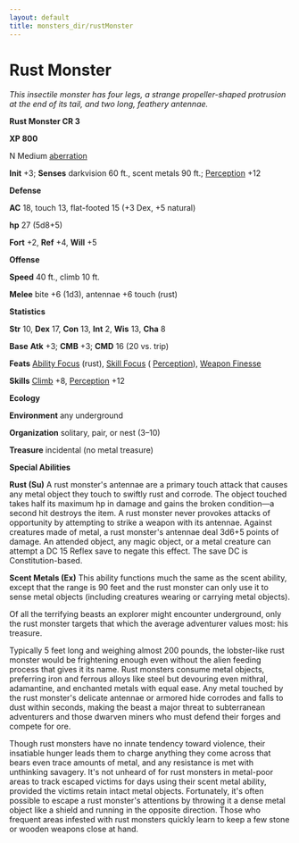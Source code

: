 ```yaml
---
layout: default
title: monsters_dir/rustMonster
---
```

# Rust Monster

_This insectile monster has four legs, a strange propeller-shaped protrusion at the end of its tail, and two long, feathery antennae._

**Rust Monster CR 3**

**XP 800**

N Medium [aberration](creatureTypes#_aberration)

**Init** +3; **Senses** darkvision 60 ft., scent metals 90 ft.; [Perception](../skills_dir/perception#_perception) +12

**Defense**

**AC** 18, touch 13, flat-footed 15 (+3 Dex, +5 natural)

**hp** 27 (5d8+5)

**Fort** +2, **Ref** +4, **Will** +5

**Offense**

**Speed** 40 ft., climb 10 ft.

**Melee** bite +6 (1d3), antennae +6 touch (rust)

**Statistics**

**Str** 10, **Dex** 17, **Con** 13, **Int** 2, **Wis** 13, **Cha** 8

**Base**  **Atk** +3; **CMB** +3; **CMD** 16 (20 vs. trip)

**Feats** [Ability Focus](monsterFeats#_ability-focus) (rust), [Skill Focus](../feats#_skill-focus) ( [Perception](../skills_dir/perception#_perception)), [Weapon Finesse](../feats#_weapon-finesse)

**Skills** [Climb](../skills_dir/climb#_climb) +8, [Perception](../skills_dir/perception#_perception) +12

**Ecology**

**Environment** any underground

**Organization** solitary, pair, or nest (3–10)

**Treasure** incidental (no metal treasure)

**Special Abilities**

**Rust (Su)** A rust monster's antennae are a primary touch attack that causes any metal object they touch to swiftly rust and corrode. The object touched takes half its maximum hp in damage and gains the broken condition—a second hit destroys the item. A rust monster never provokes attacks of opportunity by attempting to strike a weapon with its antennae. Against creatures made of metal, a rust monster's antennae deal 3d6+5 points of damage. An attended object, any magic object, or a metal creature can attempt a DC 15 Reflex save to negate this effect. The save DC is Constitution-based.

**Scent Metals (Ex)** This ability functions much the same as the scent ability, except that the range is 90 feet and the rust monster can only use it to sense metal objects (including creatures wearing or carrying metal objects).

Of all the terrifying beasts an explorer might encounter underground, only the rust monster targets that which the average adventurer values most: his treasure.

Typically 5 feet long and weighing almost 200 pounds, the lobster-like rust monster would be frightening enough even without the alien feeding process that gives it its name. Rust monsters consume metal objects, preferring iron and ferrous alloys like steel but devouring even mithral, adamantine, and enchanted metals with equal ease. Any metal touched by the rust monster's delicate antennae or armored hide corrodes and falls to dust within seconds, making the beast a major threat to subterranean adventurers and those dwarven miners who must defend their forges and compete for ore.

Though rust monsters have no innate tendency toward violence, their insatiable hunger leads them to charge anything they come across that bears even trace amounts of metal, and any resistance is met with unthinking savagery. It's not unheard of for rust monsters in metal-poor areas to track escaped victims for days using their scent metal ability, provided the victims retain intact metal objects. Fortunately, it's often possible to escape a rust monster's attentions by throwing it a dense metal object like a shield and running in the opposite direction. Those who frequent areas infested with rust monsters quickly learn to keep a few stone or wooden weapons close at hand.

